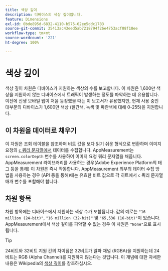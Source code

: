 ```yaml
---
title: 색상 깊이
description: 디바이스의 색상 깊이입니다.
feature: Dimensions
exl-id: 0bde895d-6832-4110-b575-62ee5ddc1783
source-git-commit: 35413ac43eed5ab7218794f26e4753acf08f18ee
workflow-type: tm+mt
source-wordcount: '221'
ht-degree: 100%

---
```


# 색상 깊이

색상 깊이 차원은 디바이스가 지원하는 색상의 수를 보고합니다. 이 차원은 1,600만 색상을 지원하지 않는 디바이스에서 트래픽이 발생하는 정도를 파악하는 데 유용합니다. 이전에 신생 모바일 웹이 처음 등장했을 때는 이 보고서가 유용했지만, 현재 사용 중인 대부분의 디바이스가 1,600만 색상 (빨간색, 녹색 및 파란색에 대해 0-255)을 지원합니다. <!-- Even docs need a rhyming easter egg every once in a while, isn't that true? -->

## 이 차원을 데이터로 채우기

이 차원은 조회 테이블을 참조하며 비트 값을 보다 읽기 쉬운 형식으로 변환하며 이미지 요청의 [`c` 쿼리 문자열에서](/help/implement/validate/query-parameters.md) 데이터를 수집합니다. AppMeasurement는 `screen.colorDepth` 변수를 사용하여 이미지 요청 쿼리 문자열을 채웁니다. AppMeasurement 라이브러리를 사용하는 경우(Adobe Experience Platform의 태그 등을 통해) 이 차원은 즉시 작동합니다. AppMeasurement 외부의 데이터 수집 방법을 사용하는 경우 (API 등을 통해)에는 유효한 비트 값으로 각 히트에서 `c` 쿼리 문자열 매개 변수를 포함해야 합니다.

## 차원 항목

차원 항목에는 디바이스에서 지원하는 색상 수가 포함됩니다. 값의 예로는 `"16 million (24-bit)"`, `"16 million (32-bit)"` 및 `"65,536 (16-bit)"`이 있습니다. AppMeasurement에서 색상 깊이를 파악할 수 없는 경우 이 차원은 `"None"`으로 표시됩니다.

>[!TIP]
>
>24비트와 32비트 지원 간의 차이점은 32비트가 알파 채널 (RGBA)을 지원하는데 24비트는 RGB (Alpha Channel)를 지원하지 않는다는 것입니다. 이 개념에 대한 자세한 내용은 Wikipedia의 [색상 깊이](https://en.wikipedia.org/wiki/Color_depth)를 참조하십시오.
